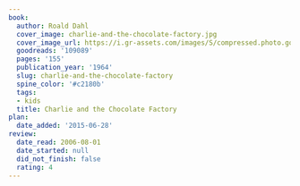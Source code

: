 ```yaml
---
book:
  author: Roald Dahl
  cover_image: charlie-and-the-chocolate-factory.jpg
  cover_image_url: https://i.gr-assets.com/images/S/compressed.photo.goodreads.com/books/1550934403l/109089._SX98_.jpg
  goodreads: '109089'
  pages: '155'
  publication_year: '1964'
  slug: charlie-and-the-chocolate-factory
  spine_color: '#c2180b'
  tags:
  - kids
  title: Charlie and the Chocolate Factory
plan:
  date_added: '2015-06-28'
review:
  date_read: 2006-08-01
  date_started: null
  did_not_finish: false
  rating: 4
---
```

